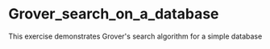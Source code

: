 # Grover_search_on_a_database
This exercise demonstrates Grover's search algorithm for a simple database
